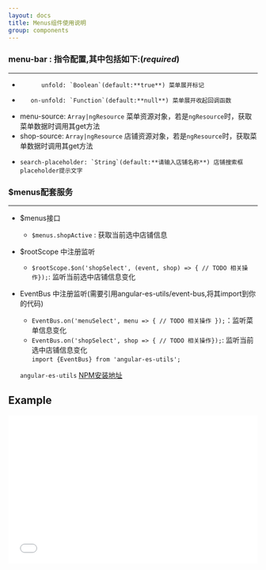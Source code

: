 ```yaml
---
layout: docs
title: Menus组件使用说明
group: components
---
```



### menu-bar : 指令配置,其中包括如下:(*required*)
---

*           unfold: `Boolean`(default:**true**) 菜单展开标记
*        on-unfold: `Function`(default:**null**) 菜单展开收起回调函数
*    menu-source: `Array|ngResource` 菜单资源对象，若是`ngResource`时，获取菜单数据时调用其get方法
*    shop-source: `Array|ngResource` 店铺资源对象，若是`ngResource`时，获取菜单数据时调用其get方法
*     search-placeholder: `String`(default:**请输入店铺名称**) 店铺搜索框placeholder提示文字


### $menus配套服务
---

* $menus接口
	* `$menus.shopActive` : 获取当前选中店铺信息
* $rootScope 中注册监听
	* `$rootScope.$on('shopSelect', (event, shop) => { // TODO 相关操作});`: 监听当前选中店铺信息变化
	
* EventBus 中注册监听(需要引用angular-es-utils/event-bus,将其import到你的代码)
	* `EventBus.on('menuSelect', menu => { // TODO 相关操作 });`：监听菜单信息变化
	* `EventBus.on('shopSelect', shop => { // TODO 相关操作});`: 监听当前选中店铺信息变化  
	`import {EventBus} from 'angular-es-utils';`
	
	`angular-es-utils` [NPM安装地址](https://www.npmjs.com/package/angular-es-utils)

## Example

<iframe width="100%" height="300" src="//jsfiddle.net/maxmu/hhf5y6ob/embedded/" allowfullscreen="allowfullscreen" frameborder="0"></iframe>



	
